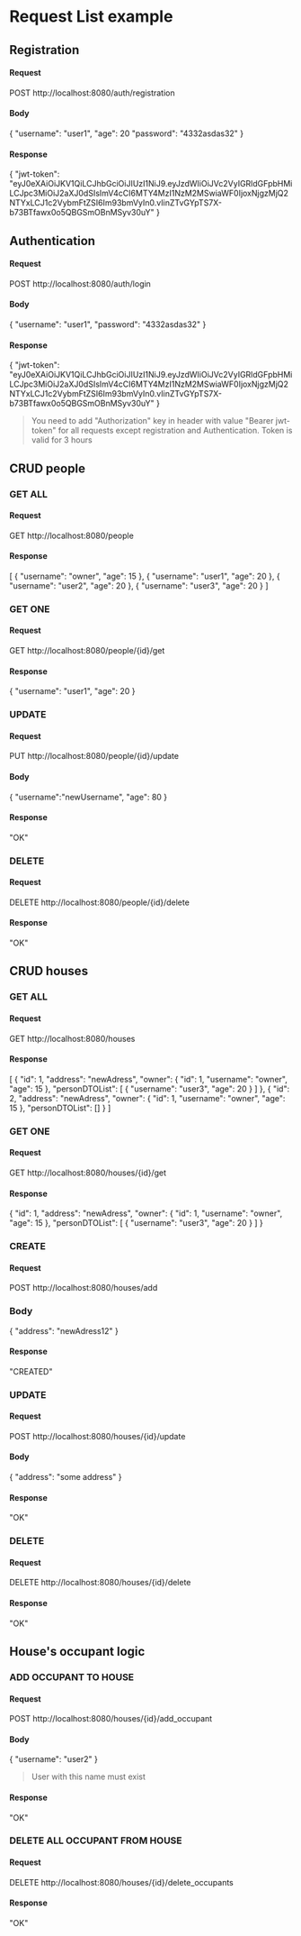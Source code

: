 # Request List example

## Registration

#### Request
POST http://localhost:8080/auth/registration

#### Body
{
  "username": "user1",
  "age": 20
  "password": "4332asdas32"
}

#### Response
{
    "jwt-token": "eyJ0eXAiOiJKV1QiLCJhbGciOiJIUzI1NiJ9.eyJzdWIiOiJVc2VyIGRldGFpbHMiLCJpc3MiOiJ2aXJ0dSIsImV4cCI6MTY4MzI1NzM2MSwiaWF0IjoxNjgzMjQ2NTYxLCJ1c2VybmFtZSI6Im93bmVyIn0.vIinZTvGYpTS7X-b73BTfawx0o5QBGSmOBnMSyv30uY"
}

## Authentication

#### Request
POST http://localhost:8080/auth/login

#### Body
{
  "username": "user1",
  "password": "4332asdas32"
}

#### Response
{
    "jwt-token": "eyJ0eXAiOiJKV1QiLCJhbGciOiJIUzI1NiJ9.eyJzdWIiOiJVc2VyIGRldGFpbHMiLCJpc3MiOiJ2aXJ0dSIsImV4cCI6MTY4MzI1NzM2MSwiaWF0IjoxNjgzMjQ2NTYxLCJ1c2VybmFtZSI6Im93bmVyIn0.vIinZTvGYpTS7X-b73BTfawx0o5QBGSmOBnMSyv30uY"
}

> You need to add "Authorization" key in header with value "Bearer jwt-token" for all requests except registration and Authentication. Token is valid for 3 hours

## CRUD people

### GET ALL

#### Request
GET http://localhost:8080/people

#### Response

[
    {
        "username": "owner",
        "age": 15
    },
    {
        "username": "user1",
        "age": 20
    },
    {
        "username": "user2",
        "age": 20
    },
    {
        "username": "user3",
        "age": 20
    }
]

### GET ONE

#### Request
GET http://localhost:8080/people/{id}/get

#### Response
{
    "username": "user1",
    "age": 20
}

### UPDATE

#### Request
PUT http://localhost:8080/people/{id}/update

#### Body
{
    "username":"newUsername",
    "age": 80
}

#### Response
"OK"

### DELETE

#### Request
DELETE http://localhost:8080/people/{id}/delete

#### Response
"OK"

## CRUD houses

### GET ALL

#### Request
GET http://localhost:8080/houses

#### Response
[
    {
        "id": 1,
        "address": "newAdress",
        "owner": {
            "id": 1,
            "username": "owner",
            "age": 15
        },
        "personDTOList": [
            {
                "username": "user3",
                "age": 20
            }
        ]
    },
    {
        "id": 2,
        "address": "newAdress",
        "owner": {
            "id": 1,
            "username": "owner",
            "age": 15
        },
        "personDTOList": []
    }
]

### GET ONE

#### Request
GET http://localhost:8080/houses/{id}/get

#### Response
{
    "id": 1,
    "address": "newAdress",
    "owner": {
        "id": 1,
        "username": "owner",
        "age": 15
    },
    "personDTOList": [
        {
            "username": "user3",
            "age": 20
        }
    ]
}

### CREATE
#### Request
POST http://localhost:8080/houses/add

### Body
{
    "address": "newAdress12"
}

#### Response 
"CREATED"

### UPDATE
#### Request
POST http://localhost:8080/houses/{id}/update

#### Body
{
    "address": "some address"
}

#### Response 
"OK"

### DELETE
#### Request
DELETE http://localhost:8080/houses/{id}/delete

#### Response 
"OK"

## House's occupant logic
### ADD OCCUPANT TO HOUSE
#### Request 
POST http://localhost:8080/houses/{id}/add_occupant

#### Body
{
    "username": "user2"
}
> User with this name must exist

#### Response 
"OK"

### DELETE ALL OCCUPANT FROM HOUSE
#### Request 
DELETE http://localhost:8080/houses/{id}/delete_occupants

#### Response 
"OK"
